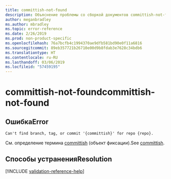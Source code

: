 ```yaml
---
title: committish-not-found
description: Объяснение проблемы со сборкой документов committish-not-found и способа ее устранения
author: meganbradley
ms.author: mbradley
ms.topic: error-reference
ms.date: 2/26/2019
ms.prod: non-product-specific
ms.openlocfilehash: 76a7bcfb4c1994370ae9dfb581bd90e0f11a6816
ms.sourcegitcommit: 89eb357721b26710e00d9b8fdab3e7628c34bdb6
ms.translationtype: HT
ms.contentlocale: ru-RU
ms.lasthandoff: 03/06/2019
ms.locfileid: "57459195"
---
```

# <a name="committish-not-found"></a><span data-ttu-id="3e61a-103">committish-not-found</span><span class="sxs-lookup"><span data-stu-id="3e61a-103">committish-not-found</span></span>

## <a name="error"></a><span data-ttu-id="3e61a-104">Ошибка</span><span class="sxs-lookup"><span data-stu-id="3e61a-104">Error</span></span>

`Can't find branch, tag, or commit '{committish}' for repo {repo}.`

<span data-ttu-id="3e61a-105">См. определение термина [committish](https://git-scm.com/docs/gitglossary#gitglossary-aiddefcommit-ishacommit-ishalsocommittish) (объект фиксации).</span><span class="sxs-lookup"><span data-stu-id="3e61a-105">See [committish](https://git-scm.com/docs/gitglossary#gitglossary-aiddefcommit-ishacommit-ishalsocommittish).</span></span>

## <a name="resolution"></a><span data-ttu-id="3e61a-106">Способы устранения</span><span class="sxs-lookup"><span data-stu-id="3e61a-106">Resolution</span></span>

<!--make sure to add this file to your includes folder and verify the path-->
[!INCLUDE [validation-reference-help](includes/validation-reference-help.md)]
